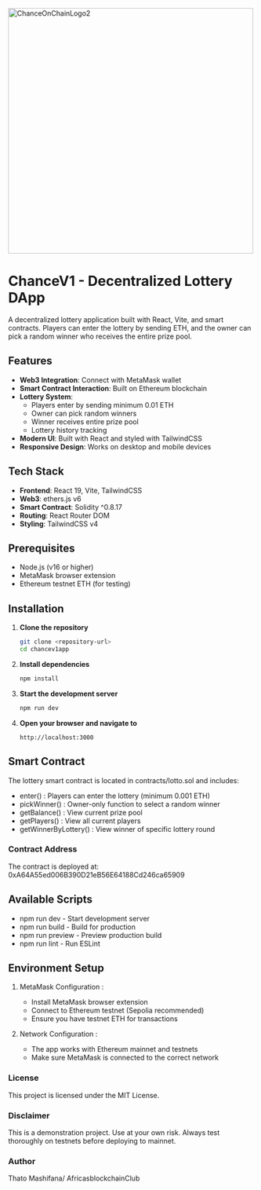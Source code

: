 <img width="500" height="500" alt="ChanceOnChainLogo2" src="https://github.com/user-attachments/assets/4eb29a70-e0f1-4556-b3b8-b2e1d156ae6f" />  

# ChanceV1 - Decentralized Lottery DApp

A decentralized lottery application built with React, Vite, and smart contracts. Players can enter the lottery by sending ETH, and the owner can pick a random winner who receives the entire prize pool.

## Features

- **Web3 Integration**: Connect with MetaMask wallet
- **Smart Contract Interaction**: Built on Ethereum blockchain
- **Lottery System**: 
  - Players enter by sending minimum 0.01 ETH
  - Owner can pick random winners
  - Winner receives entire prize pool
  - Lottery history tracking
- **Modern UI**: Built with React and styled with TailwindCSS
- **Responsive Design**: Works on desktop and mobile devices

## Tech Stack

- **Frontend**: React 19, Vite, TailwindCSS
- **Web3**: ethers.js v6
- **Smart Contract**: Solidity ^0.8.17
- **Routing**: React Router DOM
- **Styling**: TailwindCSS v4

## Prerequisites

- Node.js (v16 or higher)
- MetaMask browser extension
- Ethereum testnet ETH (for testing)

## Installation

1. **Clone the repository**
   ```bash
   git clone <repository-url>
   cd chancev1app
   ```
2. **Install dependencies**
   ```bash
   npm install
   ```
3. **Start the development server**
   ```bash
   npm run dev
   ```
4. **Open your browser and navigate to**
   ```
   http://localhost:3000
   ```

## Smart Contract
The lottery smart contract is located in contracts/lotto.sol and includes:

- enter() : Players can enter the lottery (minimum 0.001 ETH)
- pickWinner() : Owner-only function to select a random winner
- getBalance() : View current prize pool
- getPlayers() : View all current players
- getWinnerByLottery() : View winner of specific lottery round

### Contract Address
The contract is deployed at: 0xA64A55ed006B390D21eB56E64188Cd246ca65909

## Available Scripts
- npm run dev - Start development server
- npm run build - Build for production
- npm run preview - Preview production build
- npm run lint - Run ESLint

## Environment Setup
1. MetaMask Configuration :
   
   - Install MetaMask browser extension
   - Connect to Ethereum testnet (Sepolia recommended)
   - Ensure you have testnet ETH for transactions
2. Network Configuration :
   
   - The app works with Ethereum mainnet and testnets
   - Make sure MetaMask is connected to the correct network


### License
This project is licensed under the MIT License.

### Disclaimer
This is a demonstration project. Use at your own risk. Always test thoroughly on testnets before deploying to mainnet.

### Author
Thato Mashifana/ AfricasblockchainClub
